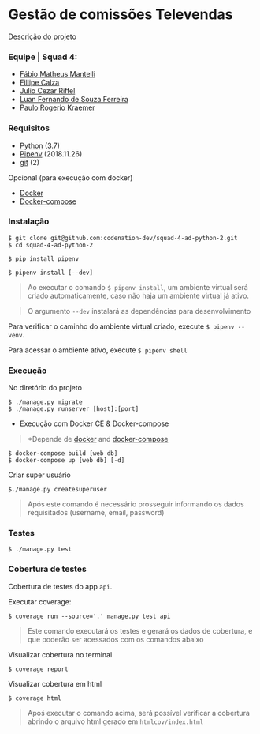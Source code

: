 # Gestão de comissões Televendas

[Descrição do projeto](descricao.md)

### Equipe | Squad 4:

- [Fábio Matheus Mantelli](https://github.com/fabiomantelli)
- [Fillipe Calza](https://github.com/fcalza)
- [Julio Cezar Riffel](https://github.com/julioriffel)
- [Luan Fernando de Souza Ferreira](https://github.com/luanfsf)
- [Paulo Rogerio Kraemer](https://github.com/paulork)


### Requisitos

- [Python](https://www.python.org/downloads/) (3.7) 
- [Pipenv](https://pypi.org/project/pipenv/2018.11.26/) (2018.11.26)
- [git](https://git-scm.com/) (2) 

Opcional (para execução com docker)

- [Docker](https://docs.docker.com/install/)
- [Docker-compose](https://docs.docker.com/compose/)

### Instalação

```
$ git clone git@github.com:codenation-dev/squad-4-ad-python-2.git
$ cd squad-4-ad-python-2

$ pip install pipenv

$ pipenv install [--dev]
```

> Ao executar o comando `$ pipenv install`, um ambiente virtual será criado automaticamente, caso não haja um ambiente virtual já ativo.

> O argumento `--dev` instalará as dependências para desenvolvimento

Para verificar o caminho do ambiente virtual criado, execute `$ pipenv --venv`.

Para acessar o ambiente ativo, execute `$ pipenv shell`


### Execução

No diretório do projeto
```
$ ./manage.py migrate
$ ./manage.py runserver [host]:[port]
```

- Execução com Docker CE & Docker-compose
> *Depende de [docker](https://docs.docker.com/install/) and [docker-compose](https://docs.docker.com/compose/)
```
$ docker-compose build [web db]
$ docker-compose up [web db] [-d]
```

Criar super usuário
```
$./manage.py createsuperuser
```
> Após este comando é necessário prosseguir informando os dados requisitados (username, email, password)

### Testes

```
$ ./manage.py test
```

### Cobertura de testes

Cobertura de testes do app `api`.

Executar coverage:
```
$ coverage run --source='.' manage.py test api
```
> Este comando executará os testes e gerará os dados de cobertura, e que poderão ser acessados com os comandos abaixo  

Visualizar cobertura no terminal
```
$ coverage report
```
Visualizar cobertura em html
```
$ coverage html
```
> Apoś executar o comando acima, será possível verificar a cobertura abrindo o arquivo html gerado em `htmlcov/index.html`
